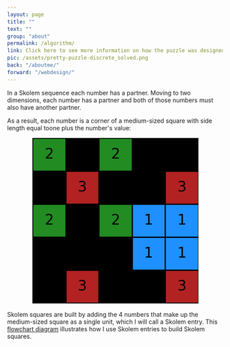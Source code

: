 ```yaml
---
layout: page
title: ""
text: ""
group: "about"
permalink: /algorithm/
link: Click here to see more information on how the puzzle was designed.
pic: /assets/pretty-puzzle-discrete_solved.png
back: "/aboutme/"
forward: "/webdesign/"
---
```

In a Skolem sequence each number has a partner. Moving to two dimensions, each number has a partner and both of those numbers must also have another partner.

As a result, each number is a corner of a medium-sized square with side length equal toone plus the number's value:
<center><img src="/assets/pretty-puzzle-discrete_solved.png" class="med_img"></center>

Skolem squares are built by adding the 4 numbers that make up the medium-sized square as a single unit, which I will call a Skolem entry.
This <a class="inline-link" href="/flowchart/">flowchart diagram</a> illustrates how I use Skolem entries to build Skolem squares.
